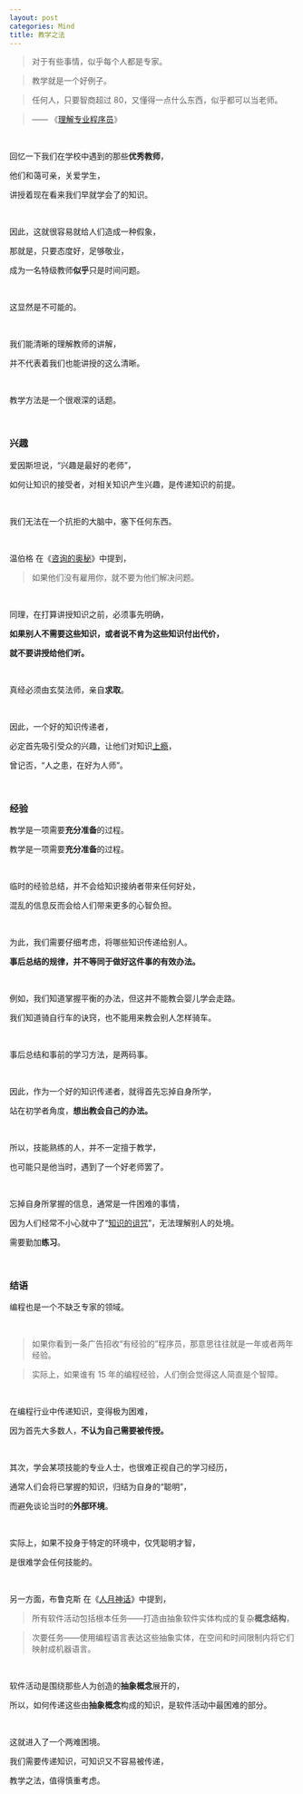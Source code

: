 ```yaml
---
layout: post
categories: Mind
title: 教学之法
---
```


> 对于有些事情，似乎每个人都是专家。

> 教学就是一个好例子。

> 任何人，只要智商超过 80，又懂得一点什么东西，似乎都可以当老师。

> —— 《[理解专业程序员](https://book.douban.com/subject/1866824/)》

<br/>

回忆一下我们在学校中遇到的那些**优秀教师**，

他们和蔼可亲，关爱学生，

讲授着现在看来我们早就学会了的知识。

<br/>

因此，这就很容易就给人们造成一种假象，

那就是，只要态度好，足够敬业，

成为一名特级教师**似乎**只是时间问题。

<br/>

这显然是不可能的。

<br/>

我们能清晰的理解教师的讲解，

并不代表着我们也能讲授的这么清晰。

<br/>

教学方法是一个很艰深的话题。

<br/>

### 兴趣

爱因斯坦说，“兴趣是最好的老师”，

如何让知识的接受者，对相关知识产生兴趣，是传递知识的前提。

<br/>

我们无法在一个抗拒的大脑中，塞下任何东西。

<br/>

温伯格 在《[咨询的奥秘](https://book.douban.com/subject/26282714/)》中提到，

> 如果他们没有雇用你，就不要为他们解决问题。

<br/>

同理，在打算讲授知识之前，必须事先明确，

**如果别人不需要这些知识，或者说不肯为这些知识付出代价，**

**就不要讲授给他们听。**

<br/>

真经必须由玄奘法师，亲自**求取**。

<br/>

因此，一个好的知识传递者，

必定首先吸引受众的兴趣，让他们对知识[上瘾](https://book.douban.com/subject/27030507/)，

曾记否，“人之患，在好为人师”。

<br/>

### 经验

教学是一项需要**充分准备**的过程。

教学是一项需要**充分准备**的过程。

<br/>

临时的经验总结，并不会给知识接纳者带来任何好处，

混乱的信息反而会给人们带来更多的心智负担。

<br/>

为此，我们需要仔细考虑，将哪些知识传递给别人。

**事后总结的规律，并不等同于做好这件事的有效办法。**

<br/>

例如，我们知道掌握平衡的办法，但这并不能教会婴儿学会走路。

我们知道骑自行车的诀窍，也不能用来教会别人怎样骑车。

<br/>

事后总结和事前的学习方法，是两码事。

<br/>

因此，作为一个好的知识传递者，就得首先忘掉自身所学，

站在初学者角度，**想出教会自己的办法。**

<br/>

所以，技能熟练的人，并不一定擅于教学，

也可能只是他当时，遇到了一个好老师罢了。

<br/>

忘掉自身所掌握的信息，通常是一件困难的事情，

因为人们经常不小心就中了“[知识的诅咒](https://zh.wikipedia.org/wiki/%E7%9F%A5%E8%AD%98%E7%9A%84%E8%A9%9B%E5%92%92)”，无法理解别人的处境。

需要勤加**练习**。

<br/>

### 结语

编程也是一个不缺乏专家的领域。

<br/>

> 如果你看到一条广告招收“有经验的”程序员，那意思往往就是一年或者两年经验。

> 实际上，如果谁有 15 年的编程经验，人们倒会觉得这人简直是个智障。

<br/>

在编程行业中传递知识，变得极为困难，

因为首先大多数人，**不认为自己需要被传授。**

<br/>

其次，学会某项技能的专业人士，也很难正视自己的学习经历，

通常人们会将已掌握的知识，归结为自身的“聪明”，

而避免谈论当时的**外部环境**。

<br/>

实际上，如果不投身于特定的环境中，仅凭聪明才智，

是很难学会任何技能的。

<br/>

另一方面，布鲁克斯 在《[人月神话](https://book.douban.com/subject/26358448/)》中提到，

> 所有软件活动包括根本任务——打造由抽象软件实体构成的复杂**概念结构**，

> 次要任务——使用编程语言表达这些抽象实体，在空间和时间限制内将它们映射成机器语言。

<br/>

软件活动是围绕那些人为创造的**抽象概念**展开的，

所以，如何传递这些由**抽象概念**构成的知识，是软件活动中最困难的部分。

<br/>

这就进入了一个两难困境。

我们需要传递知识，可知识又不容易被传递，

教学之法，值得慎重考虑。